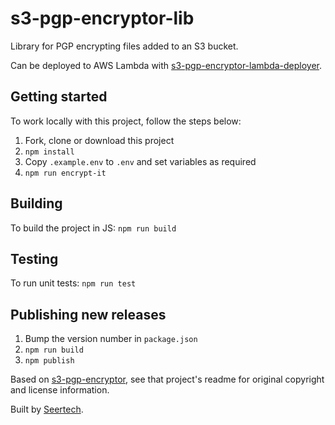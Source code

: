 # s3-pgp-encryptor-lib

Library for PGP encrypting files added to an S3 bucket.

Can be deployed to AWS Lambda with [s3-pgp-encryptor-lambda-deployer](https://github.com/Jaza/s3-pgp-encryptor-lambda-deployer).

## Getting started

To work locally with this project, follow the steps below:

1. Fork, clone or download this project
1. `npm install`
1. Copy `.example.env` to `.env` and set variables as required
1. `npm run encrypt-it`

## Building

To build the project in JS: `npm run build`

## Testing

To run unit tests: `npm run test`

## Publishing new releases

1. Bump the version number in `package.json`
1. `npm run build`
1. `npm publish`

Based on [s3-pgp-encryptor](https://github.com/bmalnad/s3-pgp-encryptor), see that project's readme for original copyright and license information.

Built by [Seertech](https://www.seertechsolutions.com/).
